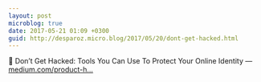 ```yaml
---
layout: post
microblog: true
date: 2017-05-21 01:09 +0300
guid: http://desparoz.micro.blog/2017/05/20/dont-get-hacked.html
---
```

🔗 Don’t Get Hacked: Tools You Can Use To Protect Your Online Identity — [medium.com/product-h...](https://medium.com/product-hunt/dont-get-hacked-a25fde00f869)
